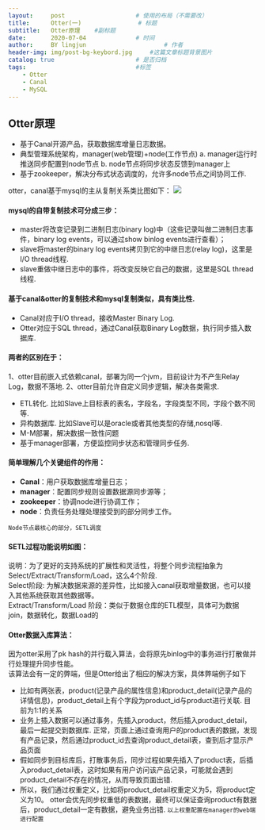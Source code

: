 ```yaml
---
layout:     post   				    # 使用的布局（不需要改）
title:      Otter(一) 				# 标题 
subtitle:   Otter原理    #副标题
date:       2020-07-04 				# 时间
author:     BY lingjun						# 作者
header-img: img/post-bg-keybord.jpg 	#这篇文章标题背景图片
catalog: true 						# 是否归档
tags:								#标签
    - Otter
    - Canal
    - MySQL
---
```


## Otter原理
- 基于Canal开源产品，获取数据库增量日志数据。 
- 典型管理系统架构，manager(web管理)+node(工作节点)
   a. manager运行时推送同步配置到node节点
   b. node节点将同步状态反馈到manager上
- 基于zookeeper，解决分布式状态调度的，允许多node节点之间协同工作.

otter，canal基于mysql的主从复制关系类比图如下：
![](https://i.loli.net/2020/09/22/LBoYR8r5xnXmq1M.png)

#### mysql的自带复制技术可分成三步：
- master将改变记录到二进制日志(binary log)中（这些记录叫做二进制日志事件，binary log events，可以通过show binlog events进行查看）；
- slave将master的binary log events拷贝到它的中继日志(relay log)，这里是I/O thread线程.
- slave重做中继日志中的事件，将改变反映它自己的数据，这里是SQL thread线程.

#### 基于canal&otter的复制技术和mysql复制类似，具有类比性.
- Canal对应于I/O thread，接收Master Binary Log.
- Otter对应于SQL thread，通过Canal获取Binary Log数据，执行同步插入数据库.

#### 两者的区别在于：
1、otter目前嵌入式依赖canal，部署为同一个jvm，目前设计为不产生Relay Log，数据不落地.
2、otter目前允许自定义同步逻辑，解决各类需求.
- ETL转化. 比如Slave上目标表的表名，字段名，字段类型不同，字段个数不同等.
- 异构数据库. 比如Slave可以是oracle或者其他类型的存储,nosql等.
- M-M部署，解决数据一致性问题
- 基于manager部署，方便监控同步状态和管理同步任务.

#### 简单理解几个关键组件的作用：
- **Canal**：用户获取数据库增量日志；
- **manager**：配置同步规则设置数据源同步源等；
- **zookeeper**：协调node进行协调工作；
- **node**：负责任务处理处理接受到的部分同步工作。

`Node节点最核心的部分，SETL调度`

#### SETL过程功能说明如图：

说明：为了更好的支持系统的扩展性和灵活性，将整个同步流程抽象为Select/Extract/Transform/Load，这么4个阶段.<br />
Select阶段: 为解决数据来源的差异性，比如接入canal获取增量数据，也可以接入其他系统获取其他数据等。<br />
Extract/Transform/Load 阶段：类似于数据仓库的ETL模型，具体可为数据join，数据转化，数据Load的

#### Otter数据入库算法：
因为otter采用了pk hash的并行载入算法，会将原先binlog中的事务进行打散做并行处理提升同步性能。<br />
该算法会有一定的弊端，但是Otter给出了相应的解决方案，具体弊端例子如下<br />
- 比如有两张表，product(记录产品的属性信息)和product_detail(记录产品的详情信息)，product_detail上有个字段为product_id与product进行关联. 目前为1:1的关系
- 业务上插入数据可以通过事务，先插入product，然后插入product_detail，最后一起提交到数据库. 正常，页面上通过查询用户的product表的数据，发现有产品记录，然后通过product_id去查询product_detail表，查到后才显示产品页面
- 假如同步到目标库后，打散事务后，同步过程如果先插入了product表，后插入product_detail表，这时如果有用户访问该产品记录，可能就会遇到product_detail不存在的情况，从而导致页面出错.
- 所以，我们通过权重定义，比如将product_detail权重定义为5，将product定义为10。 otter会优先同步权重低的表数据，最终可以保证查询product有数据后，product_detail一定有数据，避免业务出错.
`以上权重配置在manager的web端进行配置`